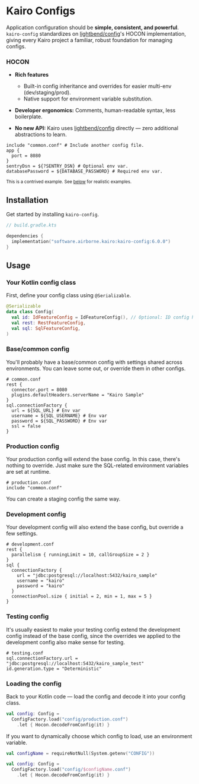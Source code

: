 # Kairo Configs

Application configuration should be **simple, consistent, and powerful**.
`kairo-config` standardizes on [lightbend/config](https://github.com/lightbend/config)'s HOCON implementation,
giving every Kairo project a familiar, robust foundation for managing configs.

### HOCON

- **Rich features**
  - Built-in config inheritance and overrides for easier multi-env (dev/staging/prod).
  - Native support for environment variable substitution.

- **Developer ergonomics:** Comments, human-readable syntax, less boilerplate.

- **No new API:** Kairo uses [lightbend/config](https://github.com/lightbend/config) directly — zero additional abstractions to learn.

```hocon
include "common.conf" # Include another config file.
app {
  port = 8080
}
sentryDsn = ${?SENTRY_DSN} # Optional env var.
databasePassword = ${DATABASE_PASSWORD} # Required env var.
```

<small>This is a contrived example. See [below](#usage) for realistic examples.</small>

## Installation

Get started by installing `kairo-config`.

```kotlin
// build.gradle.kts

dependencies {
  implementation("software.airborne.kairo:kairo-config:6.0.0")
}
```

## Usage

### Your Kotlin config class

First, define your config class using `@Serializable`.

```kotlin
@Serializable
data class Config(
  val id: IdFeatureConfig = IdFeatureConfig(), // Optional: ID config has good defaults. 
  val rest: RestFeatureConfig,
  val sql: SqlFeatureConfig,
)
```

### Base/common config

You'll probably have a base/common config with settings shared across environments.
You can leave some out, or override them in other configs.

```hocon
# common.conf
rest {
  connector.port = 8080
  plugins.defaultHeaders.serverName = "Kairo Sample"
}
sql.connectionFactory {
  url = ${SQL_URL} # Env var
  username = ${SQL_USERNAME} # Env var
  password = ${SQL_PASSWORD} # Env var
  ssl = false
}
```

### Production config

Your production config will extend the base config.
In this case, there's nothing to override.
Just make sure the SQL-related environment variables are set at runtime.

```hocon
# production.conf
include "common.conf"
```

You can create a staging config the same way.

### Development config

Your development config will also extend the base config,
but override a few settings.

```hocon
# development.conf
rest {
  parallelism { runningLimit = 10, callGroupSize = 2 }
}
sql {
  connectionFactory {
    url = "jdbc:postgresql://localhost:5432/kairo_sample"
    username = "kairo"
    password = "kairo"
  }
  connectionPool.size { initial = 2, min = 1, max = 5 }
}
```

### Testing config

It's usually easiest to make your testing config extend the development config instead of the base config,
since the overrides we applied to the development config also make sense for testing.

```hocon
# testing.conf
sql.connectionFactory.url = "jdbc:postgresql://localhost:5432/kairo_sample_test"
id.generation.type = "Deterministic"
```

### Loading the config

Back to your Kotlin code — load the config and decode it into your config class.

```kotlin
val config: Config =
  ConfigFactory.load("config/production.conf")
    .let { Hocon.decodeFromConfig(it) }
```

If you want to dynamically choose which config to load, use an environment variable.

```kotlin
val configName = requireNotNull(System.getenv("CONFIG"))

val config: Config =
  ConfigFactory.load("config/$configName.conf")
    .let { Hocon.decodeFromConfig(it) }
```
